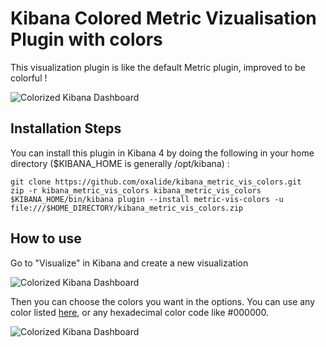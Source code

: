 # Kibana Colored Metric Vizualisation Plugin with colors

This visualization plugin is like the default Metric plugin, improved to be colorful !

![Colorized Kibana Dashboard](http://hillys.valouille.fr/kibana_metric_colors_3.png)

## Installation Steps

You can install this plugin in Kibana 4 by doing the following in your home directory ($KIBANA_HOME is generally /opt/kibana) :

```
git clone https://github.com/oxalide/kibana_metric_vis_colors.git
zip -r kibana_metric_vis_colors kibana_metric_vis_colors
$KIBANA_HOME/bin/kibana plugin --install metric-vis-colors -u file:///$HOME_DIRECTORY/kibana_metric_vis_colors.zip
```

## How to use

Go to "Visualize" in Kibana and create a new visualization

![Colorized Kibana Dashboard](http://hillys.valouille.fr/kibana_metric_colors_1.png)

Then you can choose the colors you want in the options. You can use any color listed [here](http://www.w3schools.com/colors/colors_names.asp), or any hexadecimal color code like #000000.

![Colorized Kibana Dashboard](http://hillys.valouille.fr/kibana_metric_colors_2.png)
